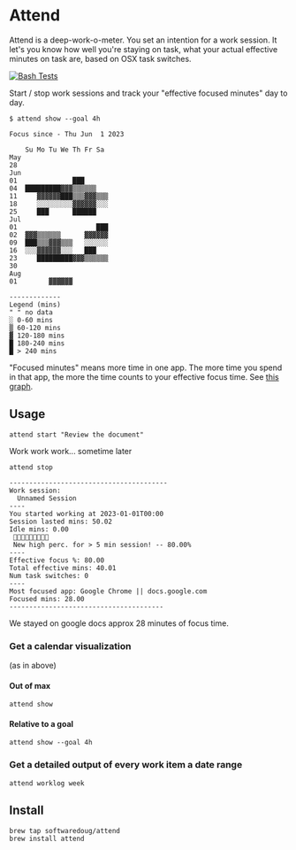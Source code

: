 # Attend

Attend is a deep-work-o-meter. You set an intention for a work session. It let's you know how well you're staying on task, what your actual effective minutes on task are, based on OSX task switches.

[![Bash Tests](https://github.com/softwaredoug/focus/actions/workflows/test.yml/badge.svg)](https://github.com/softwaredoug/focus/actions/workflows/test.yml)

Start / stop work sessions and track your "effective focused minutes" day to day.

```
$ attend show --goal 4h

Focus since - Thu Jun  1 2023

    Su Mo Tu We Th Fr Sa
May         
28              
Jun
01              ███      
04  █████████▓▓▓▒▒▒▒▒▒   
11     ▓▓▓▓▓▓███▒▒▒▓▓▓▒▒▒
18     ░░░░░░░░░▓▓▓▓▓▓░░░
25     ███      ██████
Jul
01                    ███
02  ▓▓▓▒▒▒▒▒▒      ▓▓▓▓▓▓
09  ███▒▒▒▓▓▓▒▒▒   ░░░░░░
16  ░░░▓▓▓▓▓▓░░░   ███   
23     █████████▓▓▓▒▒▒▒▒▒
30        
Aug
01        ▓▓▓▓▓▓

-------------
Legend (mins)
" " no data
░ 0-60 mins
▒ 60-120 mins
▓ 120-180 mins
█ 180-240 mins
█ > 240 mins
```

"Focused minutes" means more time in one app. The more time you spend in that app, the more the time counts to your effective focus time. See [this graph](https://www.desmos.com/calculator/rdewcjdoab).

## Usage 

```
attend start "Review the document"
```

Work work work... sometime later

```
attend stop

----------------------------------------
Work session:
  Unnamed Session
----
You started working at 2023-01-01T00:00
Session lasted mins: 50.02
Idle mins: 0.00
 🎉🎉🎉🎉🎉🎉🎉🎉🎉
 New high perc. for > 5 min session! -- 80.00%
----
Effective focus %: 80.00
Total effective mins: 40.01
Num task switches: 0
----
Most focused app: Google Chrome || docs.google.com
Focused mins: 28.00
---------------------------------------
```

We stayed on google docs approx 28 minutes of focus time.

### Get a calendar visualization

(as in above)

#### Out of max

```
attend show
```

#### Relative to a goal

```
attend show --goal 4h
```

### Get a detailed output of every work item a date range

```
attend worklog week
```


## Install

```
brew tap softwaredoug/attend
brew install attend
```
